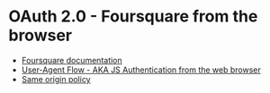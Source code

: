 # OAuth 2.0 - Foursquare from the browser

* [Foursquare documentation](https://developer.foursquare.com/overview/auth)
* [User-Agent Flow - AKA JS Authentication from the web browser](http://tools.ietf.org/html/draft-ietf-oauth-v2-07#section-2.2)
* [Same origin policy](http://tools.ietf.org/html/rfc6454)

